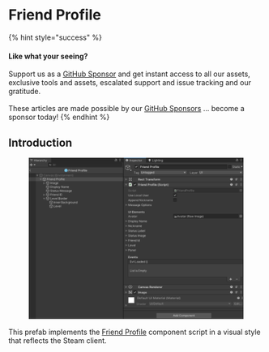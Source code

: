# Friend Profile

{% hint style="success" %}
#### Like what your seeing?

Support us as a [GitHub Sponsor](../../../become-a-sponsor/) and get instant access to all our assets, exclusive tools and assets, escalated support and issue tracking and our gratitude.\
\
These articles are made possible by our [GitHub Sponsors](../../../become-a-sponsor/) ... become a sponsor today!
{% endhint %}

## &#x20;Introduction

<figure><img src="../../../.gitbook/assets/image (5) (1) (4) (1).png" alt=""><figcaption></figcaption></figure>

This prefab implements the [Friend Profile](../ui-components/friend-profile/) component script in a visual style that reflects the Steam client.
